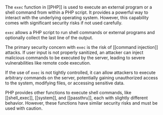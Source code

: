 The `exec` function in [[PHP]] is used to execute an external program or a shell command from within a PHP script. It provides a powerful way to interact with the underlying operating system. However, this capability comes with significant security risks if not used carefully.

`exec` allows a PHP script to run shell commands or external programs and optionally collect the last line of the output.

The primary security concern with `exec` is the risk of [[command injection]] attacks. If user input is not properly sanitized, an attacker can inject malicious commands to be executed by the server, leading to severe vulnerabilities like remote code execution.

If the use of `exec` is not tightly controlled, it can allow attackers to execute arbitrary commands on the server, potentially gaining unauthorized access to the system, modifying files, or accessing sensitive data.

PHP provides other functions to execute shell commands, like [[shell_exec]], [[system]], and [[passthru]], each with slightly different behavior. However, these functions have similar security risks and must be used with caution.
